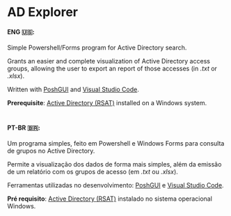 # AD Explorer

#### ENG 🇺🇸:

Simple Powershell/Forms program for Active Directory search.

Grants an easier and complete visualization of Active Directory access groups, allowing the user to export an report of those accesses (in _.txt_ or _.xlsx_).

Written with [PoshGUI](https://poshgui.com) and [Visual Studio Code](https://code.visualstudio.com/).

**Prerequisite**: [Active Directory (RSAT)](https://www.microsoft.com/en-us/download/details.aspx?id=45520) installed on a Windows system.

#

#### PT-BR 🇧🇷:

Um programa simples, feito em Powershell e Windows Forms para consulta de grupos no Active Directory.

Permite a visualização dos dados de forma mais simples, além da emissão de um relatório com os grupos de acesso (em _.txt_ ou _.xlsx_).

Ferramentas utilizadas no desenvolvimento: [PoshGUI](https://poshgui.com) e [Visual Studio Code](https://code.visualstudio.com/).

**Pré requisito**: [Active Directory (RSAT)](https://www.microsoft.com/pt-br/download/details.aspx?id=45520) instalado no sistema operacional Windows.
